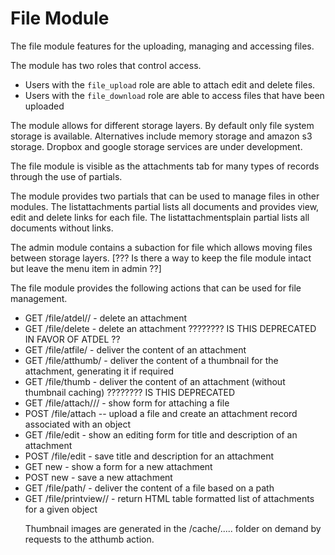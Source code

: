 # File Module

The file module features for the uploading, managing and accessing files.

The module has two roles that control access. 

- Users with the `file_upload` role are able to attach edit and delete files.
- Users with the `file_download` role are able to access files that have been uploaded

The module allows for different storage layers. By default only file system storage is available. Alternatives include memory storage and amazon s3 storage. Dropbox and google storage services are under development.

The file module is visible as the attachments tab for many types of records through the use of partials.

The module provides two partials that can be used to manage files in other modules. The listattachments partial lists all documents and provides view, edit and delete links for each file. The listattachmentsplain partial lists all documents without links.

The admin module contains a subaction for file which allows moving files between storage layers. [??? Is there a way to keep the file module intact but leave the menu item in admin ??]

The file module provides the following actions that can be used for file management.

- GET /file/atdel/<attachment id>/<redirect url>   - delete an attachment 
- GET /file/delete - delete an attachment   ???????? IS THIS DEPRECATED IN FAVOR OF ATDEL ?? 
- GET /file/atfile/<attachment id>  - deliver the content of an attachment
- GET /file/atthumb/<attachment id> - deliver the content of a thumbnail for the attachment, generating it if required
- GET /file/thumb - deliver the content of an attachment (without thumbnail caching)   ???????? IS THIS DEPRECATED 
- GET /file/attach/<object type>/<object id>/<redirect url>   - show form for attaching a file
- POST /file/attach -- upload a file and create an attachment record associated with an object
- GET /file/edit - show an editing form for title and description of an attachment
- POST /file/edit - save title and description for an attachment
- GET new - show a form for a new attachment
- POST new - save a new attachment
- GET /file/path/<path to file>  - deliver the content of a file based on a path
- GET /file/printview/<object type>/<object id>  - return HTML table formatted list of attachments for a given object


Thumbnail images are generated in the /cache/..... folder on demand by requests to the atthumb action.
